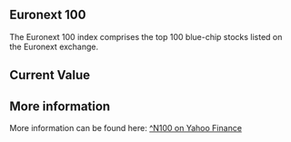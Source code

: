 ## Euronext 100

The Euronext 100 index comprises the top 100 blue-chip stocks listed on the Euronext exchange.

## Current Value

<Topic topic="finance/stock-exchange/index/N100" decimals="2" unit="points"/>

## More information

More information can be found here: [^N100 on Yahoo Finance](https://finance.yahoo.com/quote/^N100/)
